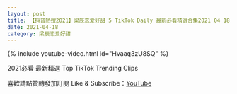 ```yaml
---
layout: post
title: 【抖音熱搜2021】梁辰恋爱好甜 5 TikTok Daily 最新必看精選合集2021 04 18
date: 2021-04-18
category: 梁辰恋爱好甜
---
```


{% include youtube-video.html id="Hvaaq3zU8SQ" %}

2021必看 最新精選 Top TikTok Trending Clips

喜歡請點贊轉發加訂閱 Like & Subscribe：[YouTube](https://www.youtube.com/channel/UCAoR7VcanIPd04uEq_GIylA/videos)

